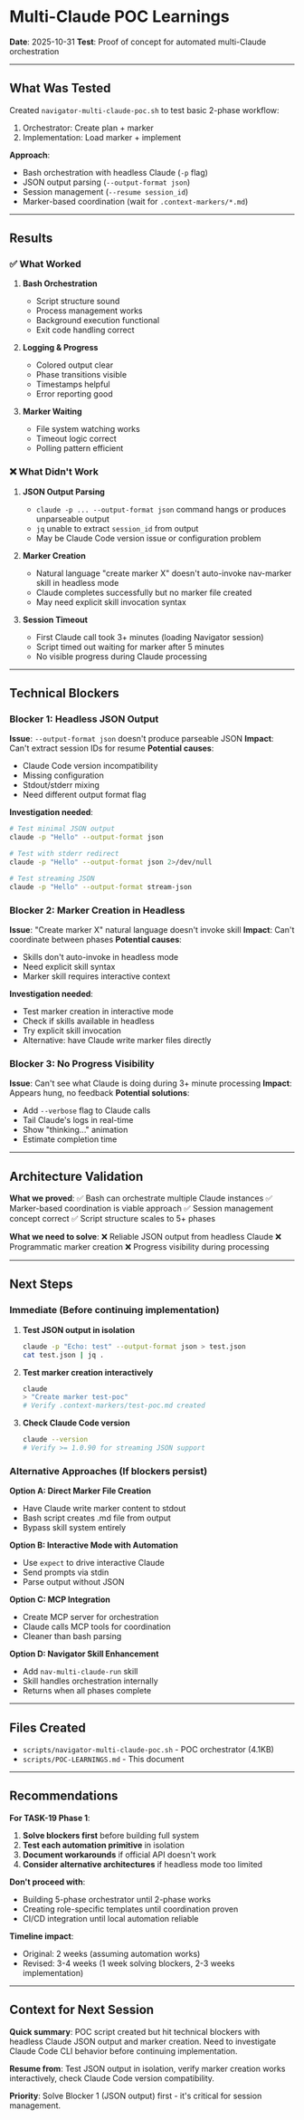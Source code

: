 # Multi-Claude POC Learnings

**Date**: 2025-10-31
**Test**: Proof of concept for automated multi-Claude orchestration

---

## What Was Tested

Created `navigator-multi-claude-poc.sh` to test basic 2-phase workflow:
1. Orchestrator: Create plan + marker
2. Implementation: Load marker + implement

**Approach**:
- Bash orchestration with headless Claude (`-p` flag)
- JSON output parsing (`--output-format json`)
- Session management (`--resume session_id`)
- Marker-based coordination (wait for `.context-markers/*.md`)

---

## Results

### ✅ What Worked

1. **Bash Orchestration**
   - Script structure sound
   - Process management works
   - Background execution functional
   - Exit code handling correct

2. **Logging & Progress**
   - Colored output clear
   - Phase transitions visible
   - Timestamps helpful
   - Error reporting good

3. **Marker Waiting**
   - File system watching works
   - Timeout logic correct
   - Polling pattern efficient

### ❌ What Didn't Work

1. **JSON Output Parsing**
   - `claude -p ... --output-format json` command hangs or produces unparseable output
   - `jq` unable to extract `session_id` from output
   - May be Claude Code version issue or configuration problem

2. **Marker Creation**
   - Natural language "create marker X" doesn't auto-invoke nav-marker skill in headless mode
   - Claude completes successfully but no marker file created
   - May need explicit skill invocation syntax

3. **Session Timeout**
   - First Claude call took 3+ minutes (loading Navigator session)
   - Script timed out waiting for marker after 5 minutes
   - No visible progress during Claude processing

---

## Technical Blockers

### Blocker 1: Headless JSON Output
**Issue**: `--output-format json` doesn't produce parseable JSON
**Impact**: Can't extract session IDs for resume
**Potential causes**:
- Claude Code version incompatibility
- Missing configuration
- Stdout/stderr mixing
- Need different output format flag

**Investigation needed**:
```bash
# Test minimal JSON output
claude -p "Hello" --output-format json

# Test with stderr redirect
claude -p "Hello" --output-format json 2>/dev/null

# Test streaming JSON
claude -p "Hello" --output-format stream-json
```

### Blocker 2: Marker Creation in Headless
**Issue**: "Create marker X" natural language doesn't invoke skill
**Impact**: Can't coordinate between phases
**Potential causes**:
- Skills don't auto-invoke in headless mode
- Need explicit skill syntax
- Marker skill requires interactive context

**Investigation needed**:
- Test marker creation in interactive mode
- Check if skills available in headless
- Try explicit skill invocation
- Alternative: have Claude write marker files directly

### Blocker 3: No Progress Visibility
**Issue**: Can't see what Claude is doing during 3+ minute processing
**Impact**: Appears hung, no feedback
**Potential solutions**:
- Add `--verbose` flag to Claude calls
- Tail Claude's logs in real-time
- Show "thinking..." animation
- Estimate completion time

---

## Architecture Validation

**What we proved**:
✅ Bash can orchestrate multiple Claude instances
✅ Marker-based coordination is viable approach
✅ Session management concept correct
✅ Script structure scales to 5+ phases

**What we need to solve**:
❌ Reliable JSON output from headless Claude
❌ Programmatic marker creation
❌ Progress visibility during processing

---

## Next Steps

### Immediate (Before continuing implementation)

1. **Test JSON output in isolation**
   ```bash
   claude -p "Echo: test" --output-format json > test.json
   cat test.json | jq .
   ```

2. **Test marker creation interactively**
   ```bash
   claude
   > "Create marker test-poc"
   # Verify .context-markers/test-poc.md created
   ```

3. **Check Claude Code version**
   ```bash
   claude --version
   # Verify >= 1.0.90 for streaming JSON support
   ```

### Alternative Approaches (If blockers persist)

**Option A: Direct Marker File Creation**
- Have Claude write marker content to stdout
- Bash script creates .md file from output
- Bypass skill system entirely

**Option B: Interactive Mode with Automation**
- Use `expect` to drive interactive Claude
- Send prompts via stdin
- Parse output without JSON

**Option C: MCP Integration**
- Create MCP server for orchestration
- Claude calls MCP tools for coordination
- Cleaner than bash parsing

**Option D: Navigator Skill Enhancement**
- Add `nav-multi-claude-run` skill
- Skill handles orchestration internally
- Returns when all phases complete

---

## Files Created

- `scripts/navigator-multi-claude-poc.sh` - POC orchestrator (4.1KB)
- `scripts/POC-LEARNINGS.md` - This document

---

## Recommendations

**For TASK-19 Phase 1**:

1. **Solve blockers first** before building full system
2. **Test each automation primitive** in isolation
3. **Document workarounds** if official API doesn't work
4. **Consider alternative architectures** if headless mode too limited

**Don't proceed with**:
- Building 5-phase orchestrator until 2-phase works
- Creating role-specific templates until coordination proven
- CI/CD integration until local automation reliable

**Timeline impact**:
- Original: 2 weeks (assuming automation works)
- Revised: 3-4 weeks (1 week solving blockers, 2-3 weeks implementation)

---

## Context for Next Session

**Quick summary**: POC script created but hit technical blockers with headless Claude JSON output and marker creation. Need to investigate Claude Code CLI behavior before continuing implementation.

**Resume from**: Test JSON output in isolation, verify marker creation works interactively, check Claude Code version compatibility.

**Priority**: Solve Blocker 1 (JSON output) first - it's critical for session management.
